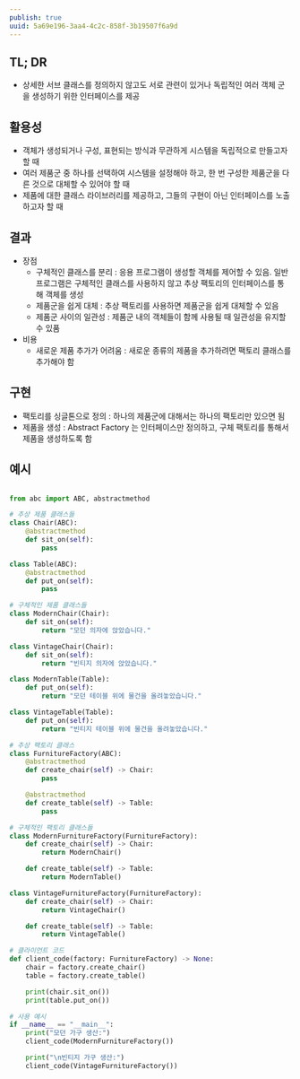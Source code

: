```yaml
---
publish: true
uuid: 5a69e196-3aa4-4c2c-858f-3b19507f6a9d
---
```


## TL; DR

- 상세한 서브 클래스를 정의하지 않고도 서로 관련이 있거나 독립적인 여러 객체 군을 생성하기 위한 인터페이스를 제공

## 활용성

- 객체가 생성되거나 구성, 표현되는 방식과 무관하게 시스템을 독립적으로 만들고자 할 때
- 여러 제품군 중 하나를 선택하여 시스템을 설정해야 하고, 한 번 구성한 제품군을 다른 것으로 대체할 수 있어야 할 때
- 제품에 대한 클래스 라이브러리를 제공하고, 그들의 구현이 아닌 인터페이스를 노출하고자 할 때

## 결과

- 장점
    - 구체적인 클래스를 분리 : 응용 프로그램이 생성할 객체를 제어할 수 있음. 일반 프로그램은 구체적인 클래스를 사용하지 않고 추상 팩토리의 인터페이스를 통해 객체를 생성
    - 제품군을 쉽게 대체 : 추상 팩토리를 사용하면 제품군을 쉽게 대체할 수 있음
    - 제품군 사이의 일관성 : 제품군 내의 객체들이 함께 사용될 때 일관성을 유지할 수 있품
- 비용
    - 새로운 제품 추가가 어려움 : 새로운 종류의 제품을 추가하려면 팩토리 클래스를 추가해야 함

## 구현

- 팩토리를 싱글톤으로 정의 : 하나의 제품군에 대해서는 하나의 팩토리만 있으면 됨
- 제품을 생성 : Abstract Factory 는 인터페이스만 정의하고, 구체 팩토리를 통해서 제품을 생성하도록 함

## 예시

```python

from abc import ABC, abstractmethod

# 추상 제품 클래스들
class Chair(ABC):
    @abstractmethod
    def sit_on(self):
        pass

class Table(ABC):
    @abstractmethod
    def put_on(self):
        pass

# 구체적인 제품 클래스들
class ModernChair(Chair):
    def sit_on(self):
        return "모던 의자에 앉았습니다."

class VintageChair(Chair):
    def sit_on(self):
        return "빈티지 의자에 앉았습니다."

class ModernTable(Table):
    def put_on(self):
        return "모던 테이블 위에 물건을 올려놓았습니다."

class VintageTable(Table):
    def put_on(self):
        return "빈티지 테이블 위에 물건을 올려놓았습니다."

# 추상 팩토리 클래스
class FurnitureFactory(ABC):
    @abstractmethod
    def create_chair(self) -> Chair:
        pass

    @abstractmethod
    def create_table(self) -> Table:
        pass

# 구체적인 팩토리 클래스들
class ModernFurnitureFactory(FurnitureFactory):
    def create_chair(self) -> Chair:
        return ModernChair()

    def create_table(self) -> Table:
        return ModernTable()

class VintageFurnitureFactory(FurnitureFactory):
    def create_chair(self) -> Chair:
        return VintageChair()

    def create_table(self) -> Table:
        return VintageTable()

# 클라이언트 코드
def client_code(factory: FurnitureFactory) -> None:
    chair = factory.create_chair()
    table = factory.create_table()

    print(chair.sit_on())
    print(table.put_on())

# 사용 예시
if __name__ == "__main__":
    print("모던 가구 생산:")
    client_code(ModernFurnitureFactory())

    print("\n빈티지 가구 생산:")
    client_code(VintageFurnitureFactory())

```